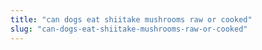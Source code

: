 ```yaml
---
title: "can dogs eat shiitake mushrooms raw or cooked"
slug: "can-dogs-eat-shiitake-mushrooms-raw-or-cooked"
---
```


